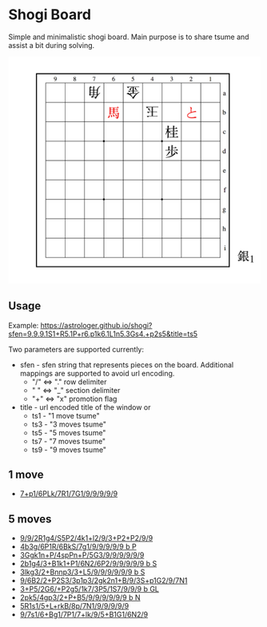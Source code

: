 # Shogi Board
Simple and minimalistic shogi board. Main purpose is to share tsume and assist a bit during solving.

![Screenshot](images/screenshot.png)
## Usage
Example: https://astrologer.github.io/shogi?sfen=9.9.9.1S1+R5.1P+r6.p1k6.1L1n5.3Gs4.+p2s5&title=ts5

Two parameters are supported currently:
 - sfen - sfen string that represents pieces on the board. Additional mappings are supported to avoid url encoding.
    - "/" <=> "." row delimiter
    - " " <=> "_" section delimiter
    - "+" <=> "x" promotion flag
 - title - url encoded title of the window or
    - ts1 - "1 move tsume"
    - ts3 - "3 moves tsume"
    - ts5 - "5 moves tsume"
    - ts7 - "7 moves tsume"
    - ts9 - "9 moves tsume"
## 1 move
- [7+p1/6PLk/7R1/7G1/9/9/9/9/9](https://astrologer.github.io/shogi/?sfen=7+p1.6PLk.7R1.7G1.9.9.9.9.9&title=ts1)
## 5 moves
- [9/9/2R1g4/S5P2/4k1+l2/9/3+P2+P2/9/9](https://astrologer.github.io/shogi/?sfen=9.9.2R1g4.S5P2.4k1+l2.9.3+P2+P2.9.9&title=ts5)
- [4b3g/6P1R/6BkS/7g1/9/9/9/9/9 b P](https://astrologer.github.io/shogi/?sfen=4b3g.6P1R.6BkS.7g1.9.9.9.9.9_b_P&title=ts5)
- [3Ggk1n+P/4spPn+P/5G3/9/9/9/9/9/9](https://astrologer.github.io/shogi/?sfen=3Ggk1n+P.4spPn+P.5G3.9.9.9.9.9.9&title=ts5)
- [2b1g4/3+B1k1+P1/6N2/6P2/9/9/9/9/9 b S](https://astrologer.github.io/shogi/?sfen=2b1g4.3+B1k1+P1.6N2.6P2.9.9.9.9.9_b_S&title=ts5)
- [3lkg3/2+Bnnp3/3+L5/9/9/9/9/9/9 b S](https://astrologer.github.io/shogi/?sfen=3lkg3.2+Bnnp3.3+L5.9.9.9.9.9.9_b_S&title=ts5)
- [9/6B2/2+P2S3/3p1p3/2gk2n1+B/9/3S+p1G2/9/7N1](https://astrologer.github.io/shogi/?sfen=9.6B2.2+P2S3.3p1p3.2gk2n1+B.9.3S+p1G2.9.7N1&title=ts5)
- [3+P5/2G6/+P2g5/1k7/3P5/1S7/9/9/9 b GL](https://astrologer.github.io/shogi/?sfen=3+P5.2G6.+P2g5.1k7.3P5.1S7.9.9.9_b_GL&title=ts5)
- [2pk5/4gp3/2+P+B5/9/9/9/9/9/9 b N](https://astrologer.github.io/shogi/?sfen=2pk5.4gp3.2+P+B5.9.9.9.9.9.9_b_N&title=ts5)
- [5R1s1/5+L+rkB/8p/7N1/9/9/9/9/9](https://astrologer.github.io/shogi/?sfen=5R1s1.5+L+rkB.8p.7N1.9.9.9.9.9&title=ts5)
- [9/7s1/6+Bg1/7P1/7+lk/9/5+B1G1/6N2/9](https://astrologer.github.io/shogi/?sfen=9.7s1.6+Bg1.7P1.7+lk.9.5+B1G1.6N2.9&title=ts5)
